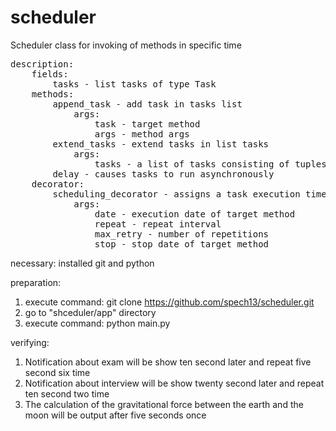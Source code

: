 # scheduler
Scheduler class for invoking of methods in specific time

<pre>
description:
    fields:
        tasks - list tasks of type Task
    methods:
        append_task - add task in tasks list
            args:
                task - target method
                args - method args
        extend_tasks - extend tasks in list tasks
            args:
                tasks - a list of tasks consisting of tuples where the first element of the tuple is the target method, and the second is a tuple of its arguments
        delay - causes tasks to run asynchronously
    decorator:
        scheduling_decorator - assigns a task execution time, repetition interval, and execution stop time
            args:
                date - execution date of target method
                repeat - repeat interval
                max_retry - number of repetitions
                stop - stop date of target method
</pre>

necessary: installed git and python

preparation:
1. execute command: git clone https://github.com/spech13/scheduler.git
2. go to "shceduler/app" directory
3. execute command: python main.py

verifying:
1. Notification about exam will be show ten second later and repeat five second six time
2. Notification about interview will be show twenty second later and repeat ten second two time
3. The calculation of the gravitational force between the earth and the moon will be output after five seconds once